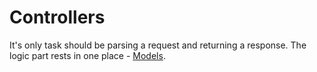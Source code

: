 # Controllers

It's only task should be parsing a request and returning a response. The logic part rests in one place - [Models](../../Models/README.md).